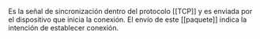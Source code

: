 Es la señal de sincronización dentro del protocolo [[TCP]] y es enviada por el dispositivo que inicia la conexión. El envío de este [[paquete]] indica la intención de establecer conexión.